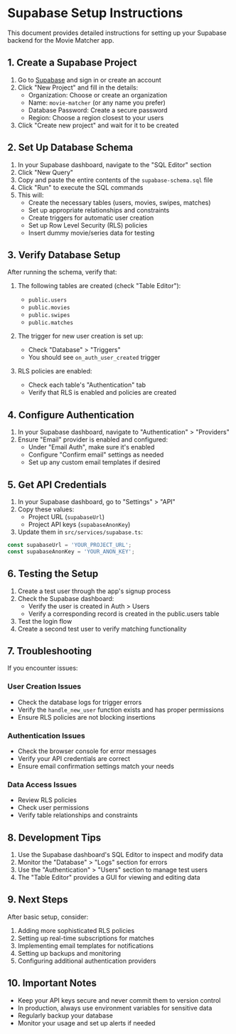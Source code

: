 # Supabase Setup Instructions

This document provides detailed instructions for setting up your Supabase backend for the Movie Matcher app.

## 1. Create a Supabase Project

1. Go to [Supabase](https://supabase.com) and sign in or create an account
2. Click "New Project" and fill in the details:
   - Organization: Choose or create an organization
   - Name: `movie-matcher` (or any name you prefer)
   - Database Password: Create a secure password
   - Region: Choose a region closest to your users
3. Click "Create new project" and wait for it to be created

## 2. Set Up Database Schema

1. In your Supabase dashboard, navigate to the "SQL Editor" section
2. Click "New Query"
3. Copy and paste the entire contents of the `supabase-schema.sql` file
4. Click "Run" to execute the SQL commands
5. This will:
   - Create the necessary tables (users, movies, swipes, matches)
   - Set up appropriate relationships and constraints
   - Create triggers for automatic user creation
   - Set up Row Level Security (RLS) policies
   - Insert dummy movie/series data for testing

## 3. Verify Database Setup

After running the schema, verify that:

1. The following tables are created (check "Table Editor"):
   - `public.users`
   - `public.movies`
   - `public.swipes`
   - `public.matches`

2. The trigger for new user creation is set up:
   - Check "Database" > "Triggers"
   - You should see `on_auth_user_created` trigger

3. RLS policies are enabled:
   - Check each table's "Authentication" tab
   - Verify that RLS is enabled and policies are created

## 4. Configure Authentication

1. In your Supabase dashboard, navigate to "Authentication" > "Providers"
2. Ensure "Email" provider is enabled and configured:
   - Under "Email Auth", make sure it's enabled
   - Configure "Confirm email" settings as needed
   - Set up any custom email templates if desired

## 5. Get API Credentials

1. In your Supabase dashboard, go to "Settings" > "API"
2. Copy these values:
   - Project URL (`supabaseUrl`)
   - Project API keys (`supabaseAnonKey`)
3. Update them in `src/services/supabase.ts`:

```typescript
const supabaseUrl = 'YOUR_PROJECT_URL';
const supabaseAnonKey = 'YOUR_ANON_KEY';
```

## 6. Testing the Setup

1. Create a test user through the app's signup process
2. Check the Supabase dashboard:
   - Verify the user is created in Auth > Users
   - Verify a corresponding record is created in the public.users table
3. Test the login flow
4. Create a second test user to verify matching functionality

## 7. Troubleshooting

If you encounter issues:

### User Creation Issues
- Check the database logs for trigger errors
- Verify the `handle_new_user` function exists and has proper permissions
- Ensure RLS policies are not blocking insertions

### Authentication Issues
- Check the browser console for error messages
- Verify your API credentials are correct
- Ensure email confirmation settings match your needs

### Data Access Issues
- Review RLS policies
- Check user permissions
- Verify table relationships and constraints

## 8. Development Tips

1. Use the Supabase dashboard's SQL Editor to inspect and modify data
2. Monitor the "Database" > "Logs" section for errors
3. Use the "Authentication" > "Users" section to manage test users
4. The "Table Editor" provides a GUI for viewing and editing data

## 9. Next Steps

After basic setup, consider:

1. Adding more sophisticated RLS policies
2. Setting up real-time subscriptions for matches
3. Implementing email templates for notifications
4. Setting up backups and monitoring
5. Configuring additional authentication providers

## 10. Important Notes

- Keep your API keys secure and never commit them to version control
- In production, always use environment variables for sensitive data
- Regularly backup your database
- Monitor your usage and set up alerts if needed